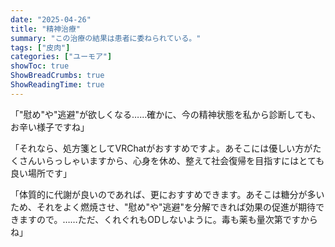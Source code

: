 ```yaml
---
date: "2025-04-26"
title: "精神治療"
summary: "この治療の結果は患者に委ねられている。"
tags: ["皮肉"]
categories: ["ユーモア"]
showToc: true
ShowBreadCrumbs: true
ShowReadingTime: true
---
```


「"慰め"や"逃避"が欲しくなる……確かに、今の精神状態を私から診断しても、お辛い様子ですね」

「それなら、処方箋としてVRChatがおすすめですよ。あそこには優しい方がたくさんいらっしゃいますから、心身を休め、整えて社会復帰を目指すにはとても良い場所です」

「体質的に代謝が良いのであれば、更におすすめできます。あそこは糖分が多いため、それをよく燃焼させ、"慰め"や"逃避"を分解できれば効果の促進が期待できますので。……ただ、くれぐれもODしないように。毒も薬も量次第ですからね」